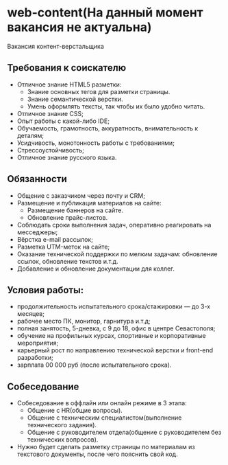 # web-content(На данный момент вакансия не актуальна)
Вакансия контент-верстальщика
## Требования к соискателю
  - Отличное знание HTML5 разметки:
    - Знание основных тегов для разметки страницы.
    - Знание семантической верстки.
    - Умень оформлять тексты, так чтобы их было удобно читать.
  - Отличное знание CSS;
  - Опыт работы с какой-либо IDE;
  - Обучаемость, грамотность, аккуратность, внимательность к деталям;
  - Усидчивость, монотонность работы с требованиями;
  - Стрессоустойчивость;
  - Отличное знание русского языка.
      
## Обязанности
  - Общение с заказчиком через почту и CRM;
  - Размещение и публикация материалов на сайте:
    - Размещение баннеров на сайте.
    - Обновление прайс-листов.
  - Соблюдать сроки выполнения задач, оперативно реагировать на месседжеры;
  - Вёрстка e-mail рассылок;
  - Разметка UTM-меток на сайте;
  - Оказание технической поддержки по мелким задачам: обновление ссылок, обновление текстов и.т.д.
  - Добавление и обновление документации для коллег.

## Условия работы:
  - продолжительность испытательного срока/стажировки — до 3-х месяцев;
  - рабочее место ПК, монитор, гарнитура и.т.д;
  - полная занятость, 5-дневка, с 9 до 18, офис в центре Севастополя;
  - обучение на профильных курсах, спортивные и корпоративные мероприятия;
  - карьерный рост по направлению технической верстки и front-end разработки;
  - зарплата 00 000 руб (после испытательного срока).

## Собеседование
  - Собеседование в оффлайн или онлайн режиме в 3 этапа:
    - Общение с HR(общие вопросы).
    - Общение с техническим специалистом(выполнение технического задания).
    - Общение с руководителем отдела(общение с руководителем без технических вопросов).
  - Нужно будет сделать разметку страницы по материалам из текстового документы, после чего пояснить свой код.


